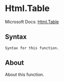 ---
---

# Html.Table

Microsoft Docs: [Html.Table](https://docs.microsoft.com/en-us/powerquery-m/html-table)

## Syntax

```
Syntax for this function.
```

## About

About this function.

